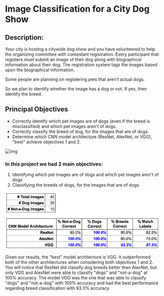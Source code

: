 # Image Classification for a City Dog Show

## Description:
Your city is hosting a citywide dog show and you have volunteered to help the organizing committee with contestant registration. Every participant that registers must submit an image of their dog along with biographical information about their dog. The registration system tags the images based upon the biographical information.

Some people are planning on registering pets that aren’t actual dogs.

So we plan to identify whether the image has a dog or not. If yes, then identify the breed.

## Principal Objectives
- Correctly identify which pet images are of dogs (even if the breed is misclassified) and which pet images aren't of dogs.  
- Correctly classify the breed of dog, for the images that are of dogs.  
- Determine which CNN model architecture (ResNet, AlexNet, or VGG), "best" achieve objectives 1 and 2.  

<img src="https://www.researchgate.net/publication/353905631/figure/fig1/AS:1084574339727360@1635594081261/CNN-architecture-for-image-classification.jpg" alt = "img">

### In this project we had 2 main objectives:
1. Identifying which pet images are of dogs and which pet images aren't of dogs
2. Classifying the breeds of dogs, for the images that are of dogs

![alt text](/result.png)

Given our results, the "best" model architecture is VGG. It outperformed both of the other architectures when considering both objectives 1 and 2. You will notice that ResNet did classify dog breeds better than AlexNet, but only VGG and AlexNet were able to classify "dogs" and "not-a-dog" at 100% accuracy. The model VGG was the one that was able to classify "dogs" and "not-a-dog" with 100% accuracy and had the best performance regarding breed classification with 93.3% accuracy.